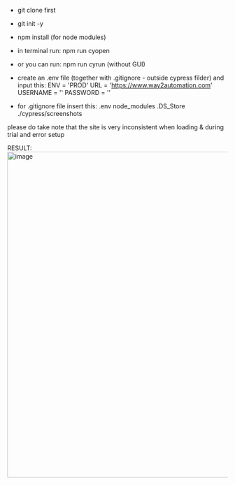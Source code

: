 
 * git clone first
 * git init -y
 * npm install (for node modules)
 * in terminal run: npm run cyopen 
 * or you can run: npm run cyrun (without GUI)
 * create an .env file (together with .gitignore - outside cypress filder) and input this:
      ENV = 'PROD'
      URL = 'https://www.way2automation.com'
      USERNAME = ''
      PASSWORD = ''
   
* for .gitignore file insert this:
      .env
      node_modules
      .DS_Store
      ./cypress/screenshots
  
please do take note that the site is very inconsistent when loading & during trial and error setup

RESULT:
<img width="746" alt="image" src="https://github.com/user-attachments/assets/691af082-00d9-4ce5-8c92-8763d27a33d7">
